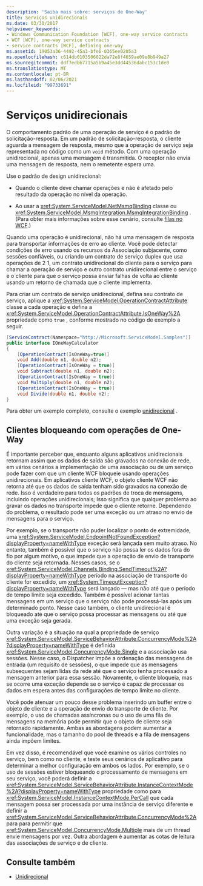 ```yaml
---
description: 'Saiba mais sobre: serviços de One-Way'
title: Serviços unidirecionais
ms.date: 03/30/2017
helpviewer_keywords:
- Windows Communication Foundation [WCF], one-way service contracts
- WCF [WCF], one-way service contracts
- service contracts [WCF], defining one-way
ms.assetid: 19053a36-4492-45a3-bfe6-0365ee0205a3
ms.openlocfilehash: c614db0103506022da72e8f4659ae09e8b949a27
ms.sourcegitcommit: ddf7edb67715a5b9a45e3dd44536dabc153c1de0
ms.translationtype: MT
ms.contentlocale: pt-BR
ms.lasthandoff: 02/06/2021
ms.locfileid: "99733691"
---
```

# <a name="one-way-services"></a>Serviços unidirecionais

O comportamento padrão de uma operação de serviço é o padrão de solicitação-resposta. Em um padrão de solicitação-resposta, o cliente aguarda a mensagem de resposta, mesmo que a operação de serviço seja representada no código como um `void` método. Com uma operação unidirecional, apenas uma mensagem é transmitida. O receptor não envia uma mensagem de resposta, nem o remetente espera uma.  
  
 Use o padrão de design unidirecional:  
  
- Quando o cliente deve chamar operações e não é afetado pelo resultado da operação no nível da operação.  
  
- Ao usar a <xref:System.ServiceModel.NetMsmqBinding> classe ou <xref:System.ServiceModel.MsmqIntegration.MsmqIntegrationBinding> . (Para obter mais informações sobre esse cenário, consulte [filas no WCF](queues-in-wcf.md).)  
  
 Quando uma operação é unidirecional, não há uma mensagem de resposta para transportar informações de erro ao cliente. Você pode detectar condições de erro usando os recursos da Associação subjacente, como sessões confiáveis, ou criando um contrato de serviço duplex que usa operações de 2 1, um contrato unidirecional do cliente para o serviço para chamar a operação de serviço e outro contrato unidirecional entre o serviço e o cliente para que o serviço possa enviar falhas de volta ao cliente usando um retorno de chamada que o cliente implementa.  
  
 Para criar um contrato de serviço unidirecional, defina seu contrato de serviço, aplique a <xref:System.ServiceModel.OperationContractAttribute> classe a cada operação e defina a <xref:System.ServiceModel.OperationContractAttribute.IsOneWay%2A> propriedade como `true` , conforme mostrado no código de exemplo a seguir.  
  
```csharp
[ServiceContract(Namespace="http://Microsoft.ServiceModel.Samples")]  
public interface IOneWayCalculator  
{  
    [OperationContract(IsOneWay=true)]  
    void Add(double n1, double n2);  
    [OperationContract(IsOneWay = true)]  
    void Subtract(double n1, double n2);  
    [OperationContract(IsOneWay = true)]  
    void Multiply(double n1, double n2);  
    [OperationContract(IsOneWay = true)]  
    void Divide(double n1, double n2);  
}  
```  
  
 Para obter um exemplo completo, consulte o exemplo [unidirecional](../samples/one-way.md) .  
  
## <a name="clients-blocking-with-one-way-operations"></a>Clientes bloqueando com operações de One-Way  

 É importante perceber que, enquanto alguns aplicativos unidirecionais retornam assim que os dados de saída são gravados na conexão de rede, em vários cenários a implementação de uma associação ou de um serviço pode fazer com que um cliente WCF bloqueie usando operações unidirecionais. Em aplicativos cliente WCF, o objeto cliente WCF não retorna até que os dados de saída tenham sido gravados na conexão de rede. Isso é verdadeiro para todos os padrões de troca de mensagens, incluindo operações unidirecionais; Isso significa que qualquer problema ao gravar os dados no transporte impede que o cliente retorne. Dependendo do problema, o resultado pode ser uma exceção ou um atraso no envio de mensagens para o serviço.  
  
 Por exemplo, se o transporte não puder localizar o ponto de extremidade, uma <xref:System.ServiceModel.EndpointNotFoundException?displayProperty=nameWithType> exceção será lançada sem muito atraso. No entanto, também é possível que o serviço não possa ler os dados fora do fio por algum motivo, o que impede que a operação de envio de transporte do cliente seja retornada. Nesses casos, se o <xref:System.ServiceModel.Channels.Binding.SendTimeout%2A?displayProperty=nameWithType> período na associação de transporte do cliente for excedido, um <xref:System.TimeoutException?displayProperty=nameWithType> será lançado — mas não até que o período de tempo limite seja excedido. Também é possível acionar tantas mensagens em um serviço que o serviço não pode processá-las após um determinado ponto. Nesse caso também, o cliente unidirecional é bloqueado até que o serviço possa processar as mensagens ou até que uma exceção seja gerada.  
  
 Outra variação é a situação na qual a propriedade de serviço <xref:System.ServiceModel.ServiceBehaviorAttribute.ConcurrencyMode%2A?displayProperty=nameWithType> é definida <xref:System.ServiceModel.ConcurrencyMode.Single> e a associação usa sessões. Nesse caso, o Dispatcher impõe a ordenação das mensagens de entrada (um requisito de sessões), o que impede que as mensagens subsequentes sejam lidas da rede até que o serviço tenha processado a mensagem anterior para essa sessão. Novamente, o cliente bloqueia, mas se ocorre uma exceção depende se o serviço é capaz de processar os dados em espera antes das configurações de tempo limite no cliente.  
  
 Você pode atenuar um pouco desse problema inserindo um buffer entre o objeto de cliente e a operação de envio do transporte de cliente. Por exemplo, o uso de chamadas assíncronas ou o uso de uma fila de mensagens na memória pode permitir que o objeto de cliente seja retornado rapidamente. Ambas as abordagens podem aumentar a funcionalidade, mas o tamanho do pool de threads e a fila de mensagens ainda impõem limites.  
  
 Em vez disso, é recomendável que você examine os vários controles no serviço, bem como no cliente, e teste seus cenários de aplicativo para determinar a melhor configuração em ambos os lados. Por exemplo, se o uso de sessões estiver bloqueando o processamento de mensagens em seu serviço, você poderá definir a <xref:System.ServiceModel.ServiceBehaviorAttribute.InstanceContextMode%2A?displayProperty=nameWithType> propriedade como para <xref:System.ServiceModel.InstanceContextMode.PerCall> que cada mensagem possa ser processada por uma instância de serviço diferente e definir a <xref:System.ServiceModel.ServiceBehaviorAttribute.ConcurrencyMode%2A> para para permitir que <xref:System.ServiceModel.ConcurrencyMode.Multiple> mais de um thread envie mensagens por vez. Outra abordagem é aumentar as cotas de leitura das associações de serviço e de cliente.  
  
## <a name="see-also"></a>Consulte também

- [Unidirecional](../samples/one-way.md)
